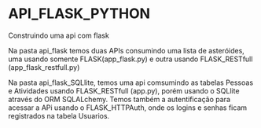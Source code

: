 # API_FLASK_PYTHON

Construindo uma api com flask

Na pasta api_flask temos duas APIs consumindo uma lista de asteróides, uma usando somente FLASK(app_flask.py) e outra usando FLASK_RESTfull (app_flask_restfull.py)

Na pasta api_flask_SQLlite, temos uma api comsumindo as tabelas Pessoas e Atividades usando FLASK_RESTfull (app.py), porém usando o SQLlite através do ORM SQLALchemy. 
Temos também a autentificação para acessar a APi usando o FLASK_HTTPAuth, onde os logins e senhas ficam registrados na tabela Usuarios. 

